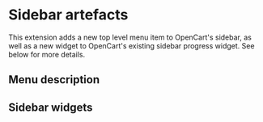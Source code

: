 # Sidebar artefacts

This extension adds a new top level menu item to OpenCart's sidebar, as well as a new widget to OpenCart's existing sidebar progress widget.
See below for more details.

## Menu description

## Sidebar widgets